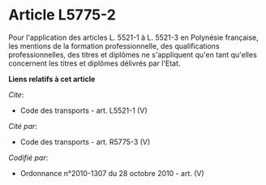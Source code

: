 # Article L5775-2

Pour l'application des articles L. 5521-1 à L. 5521-3 en Polynésie française, les mentions de la formation professionnelle,
des qualifications professionnelles, des titres et diplômes ne s'appliquent qu'en tant qu'elles concernent les titres et
diplômes délivrés par l'Etat.

**Liens relatifs à cet article**

_Cite_:

  - Code des transports - art. L5521-1 (V)

_Cité par_:

  - Code des transports - art. R5775-3 (V)

_Codifié par_:

  - Ordonnance n°2010-1307 du 28 octobre 2010 - art. (V)
